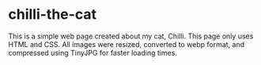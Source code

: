 # chilli-the-cat
This is a simple web page created about my cat, Chilli. This page only uses HTML and CSS. All images were resized, converted to webp format, and compressed using TinyJPG for faster loading times.
